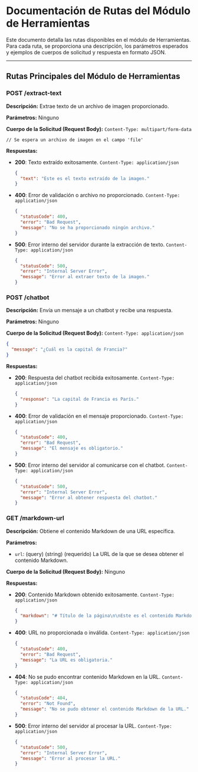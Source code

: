 # Documentación de Rutas del Módulo de Herramientas

Este documento detalla las rutas disponibles en el módulo de Herramientas. Para
cada ruta, se proporciona una descripción, los parámetros esperados y ejemplos
de cuerpos de solicitud y respuesta en formato JSON.

---

## Rutas Principales del Módulo de Herramientas

### POST /extract-text

**Descripción:** Extrae texto de un archivo de imagen proporcionado.

**Parámetros:** Ninguno

**Cuerpo de la Solicitud (Request Body):** `Content-Type: multipart/form-data`

```
// Se espera un archivo de imagen en el campo 'file'
```

**Respuestas:**

- **200**: Texto extraído exitosamente. `Content-Type: application/json`
  ```json
  {
    "text": "Este es el texto extraído de la imagen."
  }
  ```
- **400**: Error de validación o archivo no proporcionado.
  `Content-Type: application/json`
  ```json
  {
    "statusCode": 400,
    "error": "Bad Request",
    "message": "No se ha proporcionado ningún archivo."
  }
  ```
- **500**: Error interno del servidor durante la extracción de texto.
  `Content-Type: application/json`
  ```json
  {
    "statusCode": 500,
    "error": "Internal Server Error",
    "message": "Error al extraer texto de la imagen."
  }
  ```

### POST /chatbot

**Descripción:** Envía un mensaje a un chatbot y recibe una respuesta.

**Parámetros:** Ninguno

**Cuerpo de la Solicitud (Request Body):** `Content-Type: application/json`

```json
{
  "message": "¿Cuál es la capital de Francia?"
}
```

**Respuestas:**

- **200**: Respuesta del chatbot recibida exitosamente.
  `Content-Type: application/json`
  ```json
  {
    "response": "La capital de Francia es París."
  }
  ```
- **400**: Error de validación en el mensaje proporcionado.
  `Content-Type: application/json`
  ```json
  {
    "statusCode": 400,
    "error": "Bad Request",
    "message": "El mensaje es obligatorio."
  }
  ```
- **500**: Error interno del servidor al comunicarse con el chatbot.
  `Content-Type: application/json`
  ```json
  {
    "statusCode": 500,
    "error": "Internal Server Error",
    "message": "Error al obtener respuesta del chatbot."
  }
  ```

### GET /markdown-url

**Descripción:** Obtiene el contenido Markdown de una URL específica.

**Parámetros:**

- `url`: (query) (string) (requerido) La URL de la que se desea obtener el
  contenido Markdown.

**Cuerpo de la Solicitud (Request Body):** Ninguno

**Respuestas:**

- **200**: Contenido Markdown obtenido exitosamente.
  `Content-Type: application/json`
  ```json
  {
    "markdown": "# Título de la página\n\nEste es el contenido Markdown de la URL."
  }
  ```
- **400**: URL no proporcionada o inválida. `Content-Type: application/json`
  ```json
  {
    "statusCode": 400,
    "error": "Bad Request",
    "message": "La URL es obligatoria."
  }
  ```
- **404**: No se pudo encontrar contenido Markdown en la URL.
  `Content-Type: application/json`
  ```json
  {
    "statusCode": 404,
    "error": "Not Found",
    "message": "No se pudo obtener el contenido Markdown de la URL."
  }
  ```
- **500**: Error interno del servidor al procesar la URL.
  `Content-Type: application/json`
  ```json
  {
    "statusCode": 500,
    "error": "Internal Server Error",
    "message": "Error al procesar la URL."
  }
  ```
